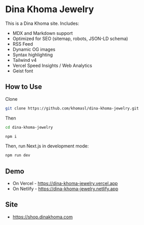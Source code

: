 # Dina Khoma Jewelry

This is a Dina Khoma site. Includes:

- MDX and Markdown support
- Optimized for SEO (sitemap, robots, JSON-LD schema)
- RSS Feed
- Dynamic OG images
- Syntax highlighting
- Tailwind v4
- Vercel Speed Insights / Web Analytics
- Geist font

## How to Use

Clone

```bash
git clone https://github.com/khomasl/dina-khoma-jewelry.git
```

Then

```bash
cd dina-khoma-jewelry
```

```bash
npm i
```

Then, run Next.js in development mode:

```bash
npm run dev
```

## Demo

- On Vercel - https://dina-khoma-jewelry.vercel.app
- On Netlify - https://dina-khoma-jewelry.netlify.app

## Site

- https://shop.dinakhoma.com
